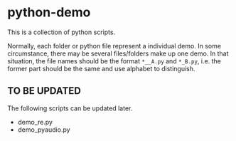 # python-demo

 This is a collection of python scripts.
 
 Normally, each folder or python file represent a individual demo. In some circumstance, there may be several files/folders make up one demo. In that situation, the file names should be the format `*__A.py` and `*_B.py`, i.e. the former part should be the same and use alphabet to distinguish.
 
 ## TO BE UPDATED
 
 The following scripts can be updated later.
 
 - demo_re.py
 - demo_pyaudio.py
